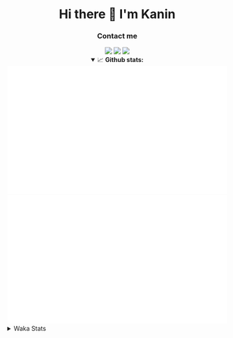 <div align="center">
 <h1>Hi there 👋 I'm Kanin</h1>
 <h3>Contact me</h3>
 <a href="mailto:im@kanin.dev"><img src="https://img.shields.io/badge/gmail-%23D14836.svg?&style=for-the-badge&logo=gmail&logoColor=white"/></a>
 <a href="https://twitter.com/KaninTwt"><img src="https://img.shields.io/badge/twitter-%231DA1F2.svg?&style=for-the-badge&logo=twitter&logoColor=white"/></a>
 <a href="https://www.linkedin.com/in/KaninDev"><img src="https://img.shields.io/badge/linkedin-%230077B5.svg?&style=for-the-badge&logo=linkedin&logoColor=white"/></a>
<details open>
  <summary>📈 <b>Github stats:</b></summary>
  <img src="https://github.com/Kanin/Kanin/blob/master/scripts/GitHubStats/generated/overview.svg"/>
  <img src="https://github.com/Kanin/Kanin/blob/master/scripts/GitHubStats/generated/languages.svg"/>
</details>
</div>

<details>
 <summary>Waka Stats</summary>

<!--START_SECTION:waka-->
![Code Time](http://img.shields.io/badge/Code%20Time-2%2C192%20hrs%2016%20mins-blue)

![Profile Views](http://img.shields.io/badge/Profile%20Views-1-blue)

![Lines of code](https://img.shields.io/badge/From%20Hello%20World%20I%27ve%20Written-558.1%20thousand%20lines%20of%20code-blue)

**🐱 My GitHub Data** 

> 📦 104.8 kB Used in GitHub's Storage 
 > 
> 🏆 695 Contributions in the Year 2023
 > 
> 🚫 Not Opted to Hire
 > 
> 📜 23 Public Repositories 
 > 
> 🔑 12 Private Repositories 
 > 
**I'm an Early 🐤** 

```text
🌞 Morning                2315 commits        ███████░░░░░░░░░░░░░░░░░░   26.03 % 
🌆 Daytime                2743 commits        ████████░░░░░░░░░░░░░░░░░   30.84 % 
🌃 Evening                2586 commits        ███████░░░░░░░░░░░░░░░░░░   29.08 % 
🌙 Night                  1249 commits        ████░░░░░░░░░░░░░░░░░░░░░   14.04 % 
```
📅 **I'm Most Productive on Monday** 

```text
Monday                   1742 commits        █████░░░░░░░░░░░░░░░░░░░░   19.59 % 
Tuesday                  1235 commits        ███░░░░░░░░░░░░░░░░░░░░░░   13.89 % 
Wednesday                861 commits         ██░░░░░░░░░░░░░░░░░░░░░░░   09.68 % 
Thursday                 1368 commits        ████░░░░░░░░░░░░░░░░░░░░░   15.38 % 
Friday                   1504 commits        ████░░░░░░░░░░░░░░░░░░░░░   16.91 % 
Saturday                 830 commits         ██░░░░░░░░░░░░░░░░░░░░░░░   09.33 % 
Sunday                   1353 commits        ████░░░░░░░░░░░░░░░░░░░░░   15.21 % 
```


📊 **This Week I Spent My Time On** 

```text
🕑︎ Time Zone: America/New_York

💬 Programming Languages: 
Python                   5 hrs 5 mins        ████████████████████████░   97.02 % 
INI                      7 mins              █░░░░░░░░░░░░░░░░░░░░░░░░   02.31 % 
HTML                     2 mins              ░░░░░░░░░░░░░░░░░░░░░░░░░   00.67 % 

🔥 Editors: 
PyCharm                  3 hrs 31 mins       █████████████████░░░░░░░░   67.20 % 
VS Code                  1 hr 43 mins        ████████░░░░░░░░░░░░░░░░░   32.80 % 

🐱‍💻 Projects: 
P4P                      3 hrs 31 mins       █████████████████░░░░░░░░   66.99 % 
ForNik                   1 hr 43 mins        ████████░░░░░░░░░░░░░░░░░   32.80 % 
Community-Bot            0 secs              ░░░░░░░░░░░░░░░░░░░░░░░░░   00.21 % 

💻 Operating System: 
Windows                  5 hrs 15 mins       █████████████████████████   100.00 % 
```

**I Mostly Code in Python** 

```text
Python                   29 repos            ████████████████░░░░░░░░░   65.91 % 
Java                     5 repos             ███░░░░░░░░░░░░░░░░░░░░░░   11.36 % 
JavaScript               3 repos             ██░░░░░░░░░░░░░░░░░░░░░░░   06.82 % 
TypeScript               2 repos             █░░░░░░░░░░░░░░░░░░░░░░░░   04.55 % 
Kotlin                   2 repos             █░░░░░░░░░░░░░░░░░░░░░░░░   04.55 % 
```



**Timeline**

![Lines of Code chart](https://raw.githubusercontent.com/Kanin/Kanin/master/assets/bar_graph.png)


 Last Updated on 02/12/2023 10:04:00 UTC
<!--END_SECTION:waka-->
</details>

